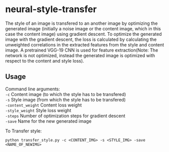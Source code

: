 # neural-style-transfer

The style of an image is transfered to an another image by optimizing the generated image (initially a noise image or the content image, which in this case the content image) using gradient descent. To optimize the generated image with the gradient descent, the loss is calculated by calculating the unweighted correlations in the extracted features from the style and content image. A pretrained VGG-19 CNN is used for feature extraction(Note: The network is not optimized, instead the generated image is optimized with respect to the content and style loss).

## Usage

Command line arguments: <br>
`-c` Content image (to which the style has to be transfered) <br>
`-s` Style image (from which the style has to be transfered) <br>
`-content_weight` Content loss weight <br>
`-style_weight` Style loss weight <br>
`-steps` Number of optimization steps for gradient descent <br>
`-save` Name for the new generated image <br>


To Transfer style:
```
python transfer_style.py -c <CONTENT_IMG> -s <STYLE_IMG> -save <NAME_OF_NEWIMG>

```
